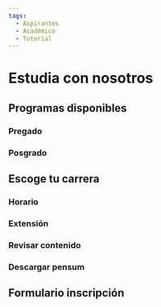 ```yaml
---
tags:
  - Aspirantes
  - Académico
  - Tutorial
---
```


# Estudia con nosotros

## Programas disponibles

### Pregado

### Posgrado

## Escoge tu carrera

### Horario

### Extensión

### Revisar contenido

### Descargar pensum

## Formulario inscripción
